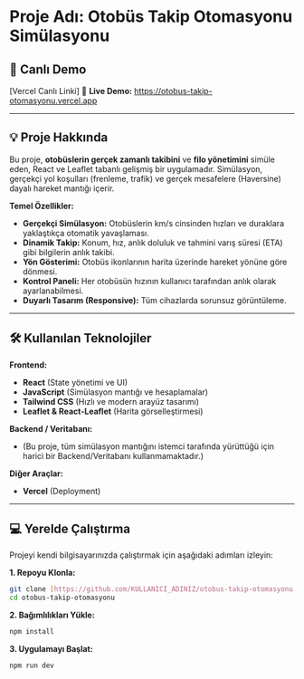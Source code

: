 # Proje Adı: Otobüs Takip Otomasyonu Simülasyonu

## 🚀 Canlı Demo
[Vercel Canlı Linki]
🔗 **Live Demo:** https://otobus-takip-otomasyonu.vercel.app

---

## 💡 Proje Hakkında
Bu proje, **otobüslerin gerçek zamanlı takibini** ve **filo yönetimini** simüle eden, React ve Leaflet tabanlı gelişmiş bir uygulamadır. Simülasyon, gerçekçi yol koşulları (frenleme, trafik) ve gerçek mesafelere (Haversine) dayalı hareket mantığı içerir.

**Temel Özellikler:**
- **Gerçekçi Simülasyon:** Otobüslerin km/s cinsinden hızları ve duraklara yaklaştıkça otomatik yavaşlaması.
- **Dinamik Takip:** Konum, hız, anlık doluluk ve tahmini varış süresi (ETA) gibi bilgilerin anlık takibi.
- **Yön Gösterimi:** Otobüs ikonlarının harita üzerinde hareket yönüne göre dönmesi.
- **Kontrol Paneli:** Her otobüsün hızının kullanıcı tarafından anlık olarak ayarlanabilmesi.
- **Duyarlı Tasarım (Responsive):** Tüm cihazlarda sorunsuz görüntüleme.

---

## 🛠 Kullanılan Teknolojiler

**Frontend:**
- **React** (State yönetimi ve UI)
- **JavaScript** (Simülasyon mantığı ve hesaplamalar)
- **Tailwind CSS** (Hızlı ve modern arayüz tasarımı)
- **Leaflet & React-Leaflet** (Harita görselleştirmesi)

**Backend / Veritabanı:**
- (Bu proje, tüm simülasyon mantığını istemci tarafında yürüttüğü için harici bir Backend/Veritabanı kullanmamaktadır.)

**Diğer Araçlar:**
- **Vercel** (Deployment)

---

## 💻 Yerelde Çalıştırma
Projeyi kendi bilgisayarınızda çalıştırmak için aşağıdaki adımları izleyin:

**1. Repoyu Klonla:**
```bash
git clone [https://github.com/KULLANICI_ADINIZ/otobus-takip-otomasyonu.git](https://github.com/KULLANICI_ADINIZ/otobus-takip-otomasyonu.git)
cd otobus-takip-otomasyonu
```
**2. Bağımlılıkları Yükle:**
```bash
npm install

```
**3. Uygulamayı Başlat:**
```bash
npm run dev
```
